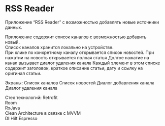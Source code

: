 # RSS Reader

Приложение “RSS Reader” с возможностью добавлять новые источники данных.

Приложение содержит список каналов с возможностью добавить новый.   
Список каналов хранится локально на устройстве.  
При клике по конкретному каналу открывается список новостей. При нажатии на новость открывается полная статья
Долгое нажатие на канал вызывает диалог удаления канала
Каждый элемент в этом списке содержит заголовок, краткое описание статьи, дату и ссылку на оригинал статьи.   

Экраны:
Список каналов
Список новостей
Диалог добавления канала
Диалог удаления канала

Cтек технологий:
Retrofit  
Room  
RxJava  
Clean Architecture в связке с MVVM  
DI Hilt
Espresso
